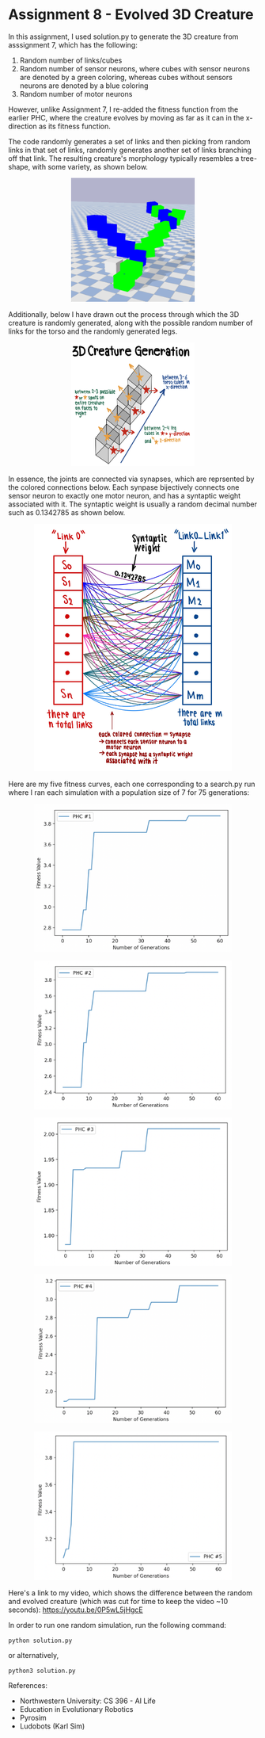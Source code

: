 # Assignment 8 - Evolved 3D Creature

In this assignment, I used solution.py to generate the 3D creature from asssignment 7, which has the following:
1. Random number of links/cubes
2. Random number of sensor neurons, where cubes with sensor neurons are denoted by a green coloring, whereas cubes without sensors neurons are denoted by a blue coloring
3. Random number of motor neurons

However, unlike Assignment 7, I re-added the fitness function from the earlier PHC, where the creature evolves by moving as far as it can in the x-direction as its fitness function.

The code randomly generates a set of links and then picking from random links in that set of links, randomly generates another set of links branching off that link. The resulting creature's morphology typically resembles a tree-shape, with some variety, as shown below.

<p align="center">                                      
<img src="Images/3DCreature1.png" width=250 height=250>                     
</p>                                                  

                                                                                       
Additionally, below I have drawn out the process through which the 3D creature is randomly generated, along with the possible random number of links for the torso and the randomly generated legs.

<p align="center">
<img src="Images/3DCreatureGeneration.jpg" width=250 height=250>
</p>

In essence, the joints are connected via synapses, which are reprsented by the colored connections below. Each synpase bijectively connects one sensor neuron to exactly one motor neuron, and has a syntaptic weight associated with it. The syntaptic weight is usually a random decimal number such as 0.1342785 as shown below.

<p align="center">
<img src="Images/SynapseDrawing.jpg" width=400 height=500>
</p>

Here are my five fitness curves, each one corresponding to a search.py run where I ran each simulation with a population size of 7 for 75 generations:
<p align="center">
<img src="Images/PHC1.png" width=400 height=300>
</p>

<p align="center">
<img src="Images/PHC2.png" width=400 height=300>
</p>

<p align="center">
<img src="Images/PHC3.png" width=400 height=300>
</p>

<p align="center">
<img src="Images/PHC4.png" width=400 height=300>
</p>

<p align="center">
<img src="Images/PHC5.png" width=400 height=300>
</p>

Here's a link to my video, which shows the difference between the random and evolved creature (which was cut for time to keep the video ~10 seconds):
https://youtu.be/0P5wL5jHgcE

In order to run one random simulation, run the following command:
```
python solution.py
```
or alternatively,
```
python3 solution.py
```

References:
- Northwestern University: CS 396 - AI Life
- Education in Evolutionary Robotics
- Pyrosim
- Ludobots (Karl Sim)
